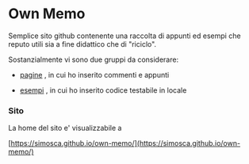 Own Memo
========


Semplice sito github contenente una raccolta di appunti ed esempi che reputo utili sia a fine didattico che di "riciclo".

Sostanzialmente vi sono due gruppi da considerare:

- [pagine](_pages) , in cui ho inserito commenti e appunti

- [esempi](_codes) , in cui ho inserito codice testabile in locale


### Sito

La home del sito e' visualizzabile a

[https://simosca.github.io/own-memo/](https://simosca.github.io/own-memo/)

